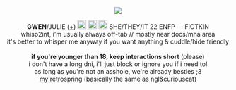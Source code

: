 <p align="center">
<p align="center">
<img src="https://media.discordapp.net/attachments/1227881187721216041/1240358012997341184/image.png?ex=664644eb&is=6644f36b&hm=db6f33f135b1aa94edf3c7cfe93a8611ca138dd93e6655cc538caf1a84b8ccb2&=&format=webp&quality=lossless">
</p>
<p align="center"> 
<b>GWEN</b>/JULIE (<a href="https://pronouns.cc/@gweniiezy">+</a>) <img src="https://media.discordapp.net/attachments/1238154361012490270/1240363923304091658/76776134_NjvUeaEZW9YpZ0j.png?ex=66464a6c&is=6644f8ec&hm=78feeedb86740f57ce61233d3ea5dafb070acaae7408e3ab8a817dadf840eed3&=&format=webp&quality=lossless"height="20px"> <img src="https://images-ext-1.discordapp.net/external/lNMPzyDJZyVfTWbZn_zlILIP4rgDoh0XfNk1cYj3nEI/https/f2.toyhou.se/file/f2-toyhou-se/images/76775695_G4p203dV3OkgEkR.png?format=webp&quality=lossless"height="20px"> <img src="https://images-ext-1.discordapp.net/external/_Tf_ZthEp4K6Bs0c72cwtJLWCKHytqHO2idUoTtiyp8/https/f2.toyhou.se/file/f2-toyhou-se/images/76775501_NyW1a43aesp7JED.png?format=webp&quality=lossless"height="20px"> SHE/THEY/IT 22 ENFP ― FICTKIN</a> 
<br> whisp2int, i'm usually always off-tab // mostly near docs/mha area
<br> it's better to whisper me anyway if you want anything & cuddle/hide friendly
<br><br><b>if you're younger than 18, keep interactions short</b> (please)
<br>i don't have a long dni, i'll just block or ignore you if i need to!
<br>as long as you're not an asshole, we're already besties ;3 
<br><a href="https://retrospring.net/@gweniiez">my retrospring</a> (basically the same as ngl&curiouscat)</i>
</p>

